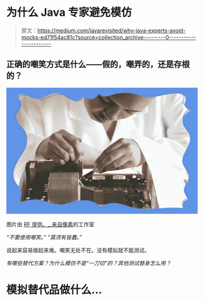 # 为什么 Java 专家避免模仿

> 原文：<https://medium.com/javarevisited/why-java-experts-avoid-mocks-ed71f54ac81c?source=collection_archive---------0----------------------->

## 正确的嘲笑方式是什么——假的，嘲弄的，还是存根的？

![](img/e684f4b0cd20cbbaeb8dc1d4577a8501.png)

图片由 [RF 提供。_.来自](https://www.pexels.com/@rethaferguson?utm_content=attributionCopyText&utm_medium=referral&utm_source=pexels)[像素](https://www.pexels.com/photo/crop-focused-repairman-fixing-graphics-card-on-computer-3825582/?utm_content=attributionCopyText&utm_medium=referral&utm_source=pexels)的工作室

*“不要使用嘲笑。”* [](https://www.yegor256.com/2014/09/23/built-in-fake-objects.html)*“莫须有皆蠢。”*[](https://medium.com/r?url=https%3A%2F%2Fwww.endoflineblog.com%2Ftesting-with-doubles-or-why-mocks-are-stupid-part-4)

说起来容易做起来难。嘲笑无处不在。没有模拟就不能测试。

*有哪些替代方案？为什么模仿不是“一刀切”的？其他测试替身怎么用？*

# 模拟替代品做什么…